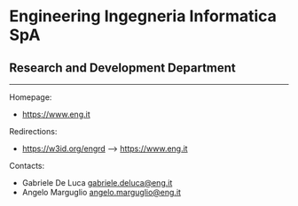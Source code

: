 # Engineering Ingegneria Informatica SpA <br/> 
## Research and Development Department
<hr>

Homepage:
* https://www.eng.it

Redirections:
* https://w3id.org/engrd --> https://www.eng.it

Contacts: 
* Gabriele De Luca <gabriele.deluca@eng.it>
* Angelo Marguglio <angelo.marguglio@eng.it>

